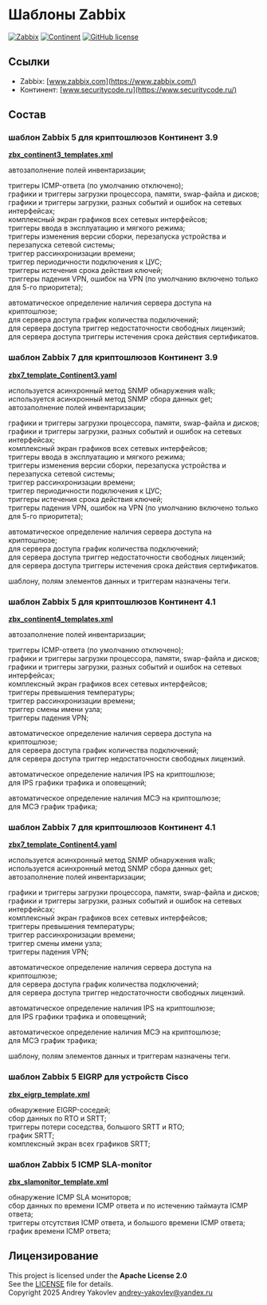 # Шаблоны Zabbix

[![Zabbix][1]][2] [![Continent][3]][4] [![GitHub license][5]][6]

[1]: https://img.shields.io/badge/Zabbix-5.0+-blue.svg?logoColor=white&color=red
[2]: https://www.zabbix.com/
[3]: https://img.shields.io/badge/%D0%9A%D0%BE%D0%BD%D1%82%D0%B8%D0%BD%D0%B5%D0%BD%D1%82-3.9+-blue.svg?logoColor=white&color=lime
[4]: https://www.securitycode.ru/
[5]: https://img.shields.io/github/license/Mammoth70/zabbix.svg
[6]: LICENSE

## Ссылки
* Zabbix: [www.zabbix.com](https://www.zabbix.com/)
* Континент: [www.securitycode.ru](https://www.securitycode.ru/)

## Состав

### шаблон Zabbix 5 для криптошлюзов Континент 3.9
**[zbx_continent3_templates.xml](zbx_continent3_templates.xml)**

автозаполнение полей инвентаризации;  

триггеры ICMP-ответа (по умолчанию отключено);  
графики и триггеры загрузки процессора, памяти, swap-файла и дисков;  
графики и триггеры загрузки, разных событий и ошибок на сетевых интерфейсах;  
комплексный экран графиков всех сетевых интерфейсов;  
триггеры ввода в эксплуатацию и мягкого режима;  
триггеры изменения версии сборки, перезапуска устройства и перезапуска сетевой системы;  
триггер рассинхронизации времени;  
триггер периодичности подключения к ЦУС;  
триггеры истечения срока действия ключей;  
триггеры падения VPN, ошибок на VPN (по умолчанию включено только для 5-го приоритета);  

автоматическое определение наличия сервера доступа на криптошлюзе;  
для сервера доступа график количества подключений;  
для сервера доступа триггер недостаточности свободных лицензий;  
для сервера доступа триггеры истечения срока действия сертификатов.  

### шаблон Zabbix 7 для криптошлюзов Континент 3.9
**[zbx7_template_Continent3.yaml](zbx7_template_Continent3.yaml)**

используется асинхронный метод SNMP обнаружения walk;  
используется асинхронный метод SNMP сбора данных get;  
автозаполнение полей инвентаризации;  

графики и триггеры загрузки процессора, памяти, swap-файла и дисков;  
графики и триггеры загрузки, разных событий и ошибок на сетевых интерфейсах;  
комплексный экран графиков всех сетевых интерфейсов;  
триггеры ввода в эксплуатацию и мягкого режима;  
триггеры изменения версии сборки, перезапуска устройства и перезапуска сетевой системы;  
триггер рассинхронизации времени;  
триггер периодичности подключения к ЦУС;  
триггеры истечения срока действия ключей;  
триггеры падения VPN, ошибок на VPN (по умолчанию включено только для 5-го приоритета);  

автоматическое определение наличия сервера доступа на криптошлюзе;  
для сервера доступа график количества подключений;  
для сервера доступа триггер недостаточности свободных лицензий;  
для сервера доступа триггеры истечения срока действия сертификатов.  

шаблону, полям элементов данных и триггерам назначены теги.  

### шаблон Zabbix 5 для криптошлюзов Континент 4.1
**[zbx_continent4_templates.xml](zbx_continent4_templates.xml)** 

автозаполнение полей инвентаризации;  

триггеры ICMP-ответа (по умолчанию отключено);  
графики и триггеры загрузки процессора, памяти, swap-файла и дисков;  
графики и триггеры загрузки, разных событий и ошибок на сетевых интерфейсах;  
комплексный экран графиков всех сетевых интерфейсов;  
триггеры превышения температуры;  
триггер рассинхронизации времени;  
триггер смены имени узла;  
триггеры падения VPN;  

автоматическое определение наличия сервера доступа на криптошлюзе;  
для сервера доступа график количества подключений;  
для сервера доступа триггер недостаточности свободных лицензий.  

автоматическое определение наличия IPS на криптошлюзе;  
для IPS графики трафика и оповещений;  

автоматическое определение наличия МСЭ на криптошлюзе;  
для МСЭ график трафика;  

### шаблон Zabbix 7 для криптошлюзов Континент 4.1
**[zbx7_template_Continent4.yaml](zbx7_template_Continent4.yaml)** 

используется асинхронный метод SNMP обнаружения walk;  
используется асинхронный метод SNMP сбора данных get;  
автозаполнение полей инвентаризации;  

графики и триггеры загрузки процессора, памяти, swap-файла и дисков;  
графики и триггеры загрузки, разных событий и ошибок на сетевых интерфейсах;  
комплексный экран графиков всех сетевых интерфейсов;  
триггеры превышения температуры;  
триггер рассинхронизации времени;  
триггер смены имени узла;  
триггеры падения VPN;  

автоматическое определение наличия сервера доступа на криптошлюзе;  
для сервера доступа график количества подключений;  
для сервера доступа триггер недостаточности свободных лицензий.  

автоматическое определение наличия IPS на криптошлюзе;  
для IPS графики трафика и оповещений;  

автоматическое определение наличия МСЭ на криптошлюзе;  
для МСЭ график трафика;  

шаблону, полям элементов данных и триггерам назначены теги.  

### шаблон Zabbix 5 EIGRP для устройств Cisco
**[zbx_eigrp_template.xml](zbx_eigrp_template.xml)**

обнаружение EIGRP-соседей;  
сбор данных по RTO и SRTT;  
триггеры потери соседства, большого SRTT и RTO;  
график SRTT;  
комплексный экран всех графиков SRTT;  

### шаблон Zabbix 5 ICMP SLA-monitor
**[zbx_slamonitor_template.xml](zbx_slamonitor_template.xml)**

обнаружение ICMP SLA мониторов;  
сбор данных по времени ICMP ответа и по истечению таймаута ICMP ответа;  
триггеры отсутствия ICMP ответа, и большого времени ICMP ответа;  
график времени ICMP ответа;

## Лицензирование
This project is licensed under the **Apache License 2.0**  
See the [LICENSE](LICENSE) file for details.  
Copyright 2025 Andrey Yakovlev <andrey-yakovlev@yandex.ru>
